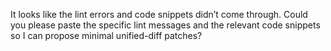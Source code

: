 It looks like the lint errors and code snippets didn’t come through. Could you please paste the specific lint messages and the relevant code snippets so I can propose minimal unified-diff patches?